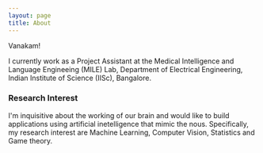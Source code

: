 ```yaml
---
layout: page
title: About
---
```


Vanakam! 

I currently work as a Project Assistant at the Medical Intelligence and Language Engineeing (MILE) Lab, Department of Electrical Engineering, Indian Institute of Science (IISc), Bangalore. 

### Research Interest

I'm inquisitive about the working of our brain and would like to build applications using artificial inetelligence that mimic the nous. Specifically, my research interest are Machine Learning, Computer Vision, Statistics and Game theory.  
